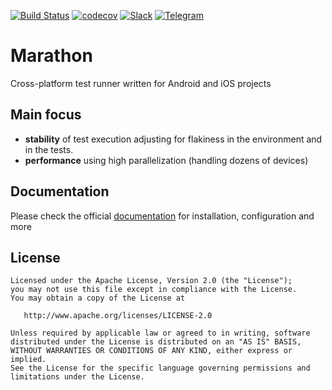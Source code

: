 [![Build Status](https://travis-ci.org/Malinskiy/marathon.svg?branch=develop)](https://travis-ci.org/Malinskiy/marathon)
[![codecov](https://codecov.io/gh/malinskiy/marathon/branch/develop/graph/badge.svg)](https://codecov.io/gh/malinskiy/marathon)
[![Slack](https://img.shields.io/badge/slack-chat-green.svg?logo=slack&longCache=true&style=flat)](https://bit.ly/2LLghaW)
[![Telegram](https://img.shields.io/static/v1?label=Telegram&message=RU&color=0088CC)](https://t.me/marathontestrunner)

# Marathon
Cross-platform test runner written for Android and iOS projects

## Main focus
- **stability** of test execution adjusting for flakiness in the environment and in the tests. 
- **performance** using high parallelization (handling dozens of devices)

## Documentation
Please check the official [documentation](https://malinskiy.github.io/marathon/) for installation, configuration and more

License
-------

    Licensed under the Apache License, Version 2.0 (the "License");
    you may not use this file except in compliance with the License.
    You may obtain a copy of the License at

       http://www.apache.org/licenses/LICENSE-2.0

    Unless required by applicable law or agreed to in writing, software
    distributed under the License is distributed on an "AS IS" BASIS,
    WITHOUT WARRANTIES OR CONDITIONS OF ANY KIND, either express or implied.
    See the License for the specific language governing permissions and
    limitations under the License.
